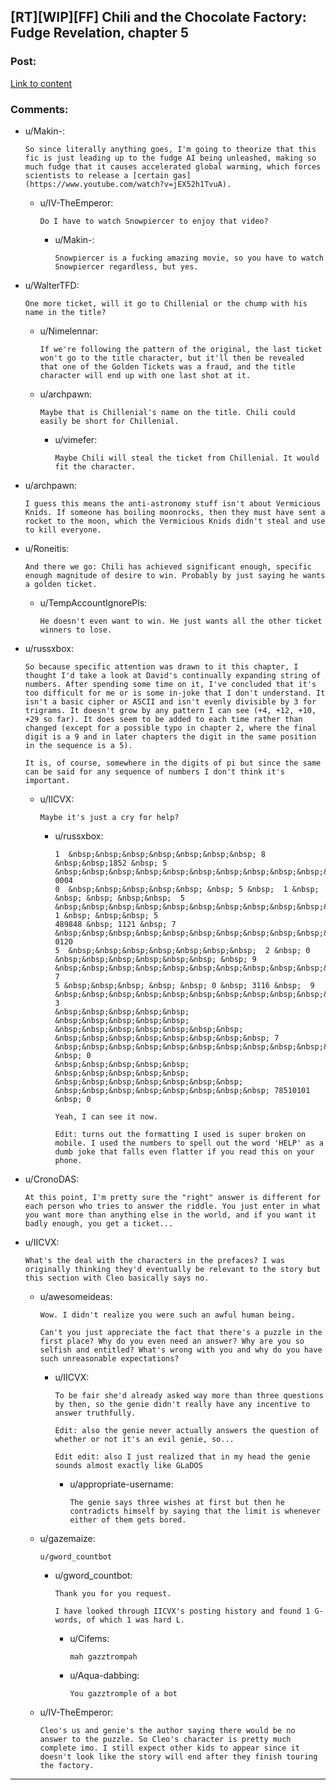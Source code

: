 ## [RT][WIP][FF] Chili and the Chocolate Factory: Fudge Revelation, chapter 5

### Post:

[Link to content](https://www.fanfiction.net/s/13451176/5/Chili-and-the-Chocolate-Factory-Fudge-Revelation)

### Comments:

- u/Makin-:
  ```
  So since literally anything goes, I'm going to theorize that this fic is just leading up to the fudge AI being unleashed, making so much fudge that it causes accelerated global warming, which forces scientists to release a [certain gas](https://www.youtube.com/watch?v=jEX52h1TvuA).
  ```

  - u/IV-TheEmperor:
    ```
    Do I have to watch Snowpiercer to enjoy that video?
    ```

    - u/Makin-:
      ```
      Snowpiercer is a fucking amazing movie, so you have to watch Snowpiercer regardless, but yes.
      ```

- u/WalterTFD:
  ```
  One more ticket, will it go to Chillenial or the chump with his name in the title?
  ```

  - u/Nimelennar:
    ```
    If we're following the pattern of the original, the last ticket won't go to the title character, but it'll then be revealed that one of the Golden Tickets was a fraud, and the title character will end up with one last shot at it.
    ```

  - u/archpawn:
    ```
    Maybe that is Chillenial's name on the title. Chili could easily be short for Chillenial.
    ```

    - u/vimefer:
      ```
      Maybe Chili will steal the ticket from Chillenial. It would fit the character.
      ```

- u/archpawn:
  ```
  I guess this means the anti-astronomy stuff isn't about Vermicious Knids. If someone has boiling moonrocks, then they must have sent a rocket to the moon, which the Vermicious Knids didn't steal and use to kill everyone.
  ```

- u/Roneitis:
  ```
  And there we go: Chili has achieved significant enough, specific enough magnitude of desire to win. Probably by just saying he wants a golden ticket.
  ```

  - u/TempAccountIgnorePls:
    ```
    He doesn't even want to win. He just wants all the other ticket winners to lose.
    ```

- u/russxbox:
  ```
  So because specific attention was drawn to it this chapter, I thought I'd take a look at David's continually expanding string of numbers. After spending some time on it, I've concluded that it's too difficult for me or is some in-joke that I don't understand. It isn't a basic cipher or ASCII and isn't evenly divisible by 3 for trigrams. It doesn't grow by any pattern I can see (+4, +12, +10, +29 so far). It does seem to be added to each time rather than changed (except for a possible typo in chapter 2, where the final digit is a 9 and in later chapters the digit in the same position in the sequence is a 5).

  It is, of course, somewhere in the digits of pi but since the same can be said for any sequence of numbers I don't think it's important.
  ```

  - u/IICVX:
    ```
    Maybe it's just a cry for help?
    ```

    - u/russxbox:
      ```
      1  &nbsp;&nbsp;&nbsp;&nbsp;&nbsp;&nbsp;&nbsp; 8 &nbsp;&nbsp;1852 &nbsp; 5 &nbsp;&nbsp;&nbsp;&nbsp;&nbsp;&nbsp;&nbsp;&nbsp;&nbsp;&nbsp;&nbsp;&nbsp;&nbsp;&nbsp;&nbsp;&nbsp;&nbsp; 0004  
      0  &nbsp;&nbsp;&nbsp;&nbsp;&nbsp; &nbsp; 5 &nbsp;  1 &nbsp; &nbsp; &nbsp; &nbsp;&nbsp;  5 &nbsp;&nbsp;&nbsp;&nbsp;&nbsp;&nbsp;&nbsp;&nbsp;&nbsp;&nbsp;&nbsp;&nbsp;&nbsp;&nbsp;&nbsp;&nbsp;&nbsp; 1 &nbsp; &nbsp;&nbsp; 5  
      489848 &nbsp; 1121 &nbsp; 7 &nbsp;&nbsp;&nbsp;&nbsp;&nbsp;&nbsp;&nbsp;&nbsp;&nbsp;&nbsp;&nbsp;&nbsp;&nbsp;&nbsp;&nbsp;&nbsp;&nbsp; 0120     
      5  &nbsp;&nbsp;&nbsp;&nbsp;&nbsp;&nbsp;&nbsp;  2 &nbsp; 0   &nbsp;&nbsp;&nbsp;&nbsp;&nbsp;&nbsp; &nbsp; 9 &nbsp;&nbsp;&nbsp;&nbsp;&nbsp;&nbsp;&nbsp;&nbsp;&nbsp;&nbsp;&nbsp;&nbsp;&nbsp;&nbsp;&nbsp;&nbsp;&nbsp; 7  
      5 &nbsp;&nbsp;&nbsp; &nbsp; &nbsp; 0 &nbsp; 3116 &nbsp;  9 &nbsp;&nbsp;&nbsp;&nbsp;&nbsp;&nbsp;&nbsp;&nbsp;&nbsp;&nbsp;&nbsp;&nbsp;&nbsp;&nbsp;&nbsp;&nbsp;&nbsp; 3  
      &nbsp;&nbsp;&nbsp;&nbsp;&nbsp; &nbsp;&nbsp;&nbsp;&nbsp;&nbsp; &nbsp;&nbsp;&nbsp;&nbsp;&nbsp;&nbsp;&nbsp;  &nbsp;&nbsp;&nbsp;&nbsp;&nbsp;&nbsp;&nbsp;&nbsp; 7 &nbsp;&nbsp;&nbsp;&nbsp;&nbsp;&nbsp;&nbsp;&nbsp;&nbsp;&nbsp;&nbsp;&nbsp;&nbsp;&nbsp;&nbsp; &nbsp; 0  
      &nbsp;&nbsp;&nbsp;&nbsp;&nbsp; &nbsp;&nbsp;&nbsp;&nbsp;&nbsp; &nbsp;&nbsp;&nbsp;&nbsp;&nbsp;&nbsp;&nbsp;  &nbsp;&nbsp;&nbsp;&nbsp;&nbsp;&nbsp;&nbsp;&nbsp; 78510101 &nbsp; 0

      Yeah, I can see it now.

      Edit: turns out the formatting I used is super broken on mobile. I used the numbers to spell out the word 'HELP' as a dumb joke that falls even flatter if you read this on your phone.
      ```

- u/CronoDAS:
  ```
  At this point, I'm pretty sure the "right" answer is different for each person who tries to answer the riddle. You just enter in what you want more than anything else in the world, and if you want it badly enough, you get a ticket...
  ```

- u/IICVX:
  ```
  What's the deal with the characters in the prefaces? I was originally thinking they'd eventually be relevant to the story but this section with Cleo basically says no.
  ```

  - u/awesomeideas:
    ```
    Wow. I didn't realize you were such an awful human being.

    Can't you just appreciate the fact that there's a puzzle in the first place? Why do you even need an answer? Why are you so selfish and entitled? What's wrong with you and why do you have such unreasonable expectations?
    ```

    - u/IICVX:
      ```
      To be fair she'd already asked way more than three questions by then, so the genie didn't really have any incentive to answer truthfully.

      Edit: also the genie never actually answers the question of whether or not it's an evil genie, so...

      Edit edit: also I just realized that in my head the genie sounds almost exactly like GLaDOS
      ```

      - u/appropriate-username:
        ```
        The genie says three wishes at first but then he contradicts himself by saying that the limit is whenever either of them gets bored.
        ```

  - u/gazemaize:
    ```
    u/gword_countbot
    ```

    - u/gword_countbot:
      ```
      Thank you for you request.

      I have looked through IICVX's posting history and found 1 G-words, of which 1 was hard L.
      ```

      - u/Cifems:
        ```
        mah gazztrompah
        ```

      - u/Aqua-dabbing:
        ```
        You gazztromple of a bot
        ```

  - u/IV-TheEmperor:
    ```
    Cleo's us and genie's the author saying there would be no answer to the puzzle. So Cleo's character is pretty much complete imo. I still expect other kids to appear since it doesn't look like the story will end after they finish touring the factory.
    ```

---

